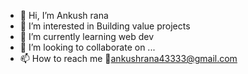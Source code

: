 - 👋 Hi, I’m Ankush rana
- 👀 I’m interested in Building value projects
- 🌱 I’m currently learning web dev
- 💞️ I’m looking to collaborate on ...
- 📫 How to reach me 📧ankushrana43333@gmail.com


<!---
ankushx4343/ankushx4343 is a ✨ special ✨ repository because its `README.md` (this file) appears on your GitHub profile.
You can click the Preview link to take a look at your changes.
--->
